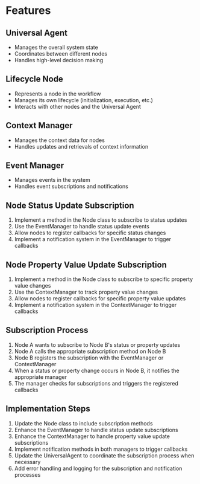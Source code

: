 # Features

## Universal Agent
- Manages the overall system state
- Coordinates between different nodes
- Handles high-level decision making

## Lifecycle Node
- Represents a node in the workflow
- Manages its own lifecycle (initialization, execution, etc.)
- Interacts with other nodes and the Universal Agent

## Context Manager
- Manages the context data for nodes
- Handles updates and retrievals of context information

## Event Manager
- Manages events in the system
- Handles event subscriptions and notifications

## Node Status Update Subscription
1. Implement a method in the Node class to subscribe to status updates
2. Use the EventManager to handle status update events
3. Allow nodes to register callbacks for specific status changes
4. Implement a notification system in the EventManager to trigger callbacks

## Node Property Value Update Subscription
1. Implement a method in the Node class to subscribe to specific property value changes
2. Use the ContextManager to track property value changes
3. Allow nodes to register callbacks for specific property value updates
4. Implement a notification system in the ContextManager to trigger callbacks

## Subscription Process
1. Node A wants to subscribe to Node B's status or property updates
2. Node A calls the appropriate subscription method on Node B
3. Node B registers the subscription with the EventManager or ContextManager
4. When a status or property change occurs in Node B, it notifies the appropriate manager
5. The manager checks for subscriptions and triggers the registered callbacks

## Implementation Steps
1. Update the Node class to include subscription methods
2. Enhance the EventManager to handle status update subscriptions
3. Enhance the ContextManager to handle property value update subscriptions
4. Implement notification methods in both managers to trigger callbacks
5. Update the UniversalAgent to coordinate the subscription process when necessary
6. Add error handling and logging for the subscription and notification processes
